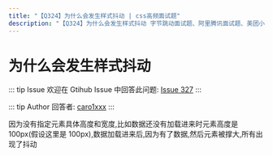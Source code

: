 ```yaml
---
title: "【Q324】为什么会发生样式抖动 | css高频面试题"
description: "【Q324】为什么会发生样式抖动 字节跳动面试题、阿里腾讯面试题、美团小米面试题。"
---
```


# 为什么会发生样式抖动

::: tip Issue
欢迎在 Gtihub Issue 中回答此问题: [Issue 327](https://github.com/shfshanyue/Daily-Question/issues/327)
:::

::: tip Author
回答者: [caro1xxx](https://github.com/caro1xxx)
:::

因为没有指定元素具体高度和宽度,比如数据还没有加载进来时元素高度是 100px(假设这里是 100px),数据加载进来后,因为有了数据,然后元素被撑大,所有出现了抖动
